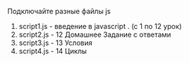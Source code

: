 Подключайте разные файлы js
1) script1.js - введение в javascript . (c 1 по 12 урок)
2) script2.js - 12 Домашнее Задание с ответами
3) script3.js - 13 Условия
4) script4.js - 14 Циклы
